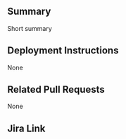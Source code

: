 ## Summary
Short summary
## Deployment Instructions
None
## Related Pull Requests
None
## Jira Link
